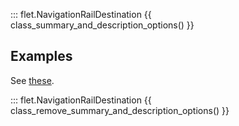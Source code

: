 ::: flet.NavigationRailDestination
{{ class_summary_and_description_options() }}

## Examples

See [these](navigationrail.md#examples).

::: flet.NavigationRailDestination
{{ class_remove_summary_and_description_options() }}
